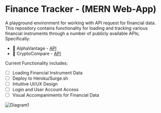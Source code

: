 # Finance Tracker - (MERN Web-App)
A playground environment for working with API request for financial data. This repository contains functionality for loading and tracking various financial instruments through a number of publicly available APIs; Specifically: 

* 🔗 AlphaVantage - [API](https://www.alphavantage.co/) 
* 🔗 CryptoCompare - [API](https://www.cryptocompare.com/api) 

Current Functionality includes: 

* [ ] Loading Financial Instrument Data 
* [ ] Deploy to Heroku/Surge.sh
* [ ] Intuitive UI/UX Design 
* [ ] Login and User Account Access 
* [ ] Visual Accompaniments for Financial Data 

![Diagram1](http://sfmagazine.com/wp-content/uploads/2016/07/08_2016_tech_practices.jpg)

